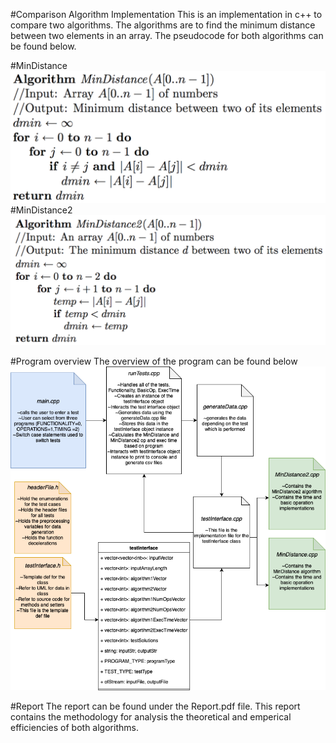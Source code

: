 #Comparison Algorithm Implementation
This is an implementation in c++ to compare two algorithms. 
The algorithms are to find the minimum distance between two elements in an array.
The pseudocode for both algorithms can be found below.

#MinDistance
![alt text](Images/MinDistance1.png)
#MinDistance2
![alt text](Images/MinDistance2.png)

#Program overview
The overview of the program can be found below
![alt text](Images/ProgramOverview.png)

#Report
The report can be found under the Report.pdf file. This report contains the 
methodology for analysis the theoretical and emperical efficiencies of both algorithms.
